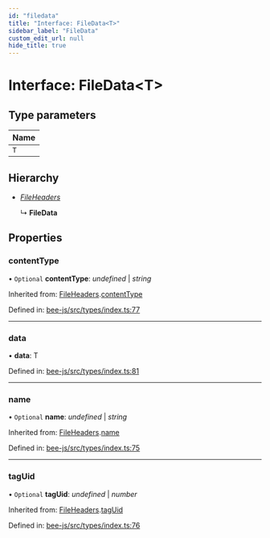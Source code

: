 ```yaml
---
id: "filedata"
title: "Interface: FileData<T>"
sidebar_label: "FileData"
custom_edit_url: null
hide_title: true
---
```


# Interface: FileData<T\>

## Type parameters

Name |
:------ |
`T` |

## Hierarchy

* [*FileHeaders*](fileheaders.md)

  ↳ **FileData**

## Properties

### contentType

• `Optional` **contentType**: *undefined* \| *string*

Inherited from: [FileHeaders](fileheaders.md).[contentType](fileheaders.md#contenttype)

Defined in: [bee-js/src/types/index.ts:77](https://github.com/ethersphere/bee-js/blob/7260ee1/src/types/index.ts#L77)

___

### data

• **data**: T

Defined in: [bee-js/src/types/index.ts:81](https://github.com/ethersphere/bee-js/blob/7260ee1/src/types/index.ts#L81)

___

### name

• `Optional` **name**: *undefined* \| *string*

Inherited from: [FileHeaders](fileheaders.md).[name](fileheaders.md#name)

Defined in: [bee-js/src/types/index.ts:75](https://github.com/ethersphere/bee-js/blob/7260ee1/src/types/index.ts#L75)

___

### tagUid

• `Optional` **tagUid**: *undefined* \| *number*

Inherited from: [FileHeaders](fileheaders.md).[tagUid](fileheaders.md#taguid)

Defined in: [bee-js/src/types/index.ts:76](https://github.com/ethersphere/bee-js/blob/7260ee1/src/types/index.ts#L76)
